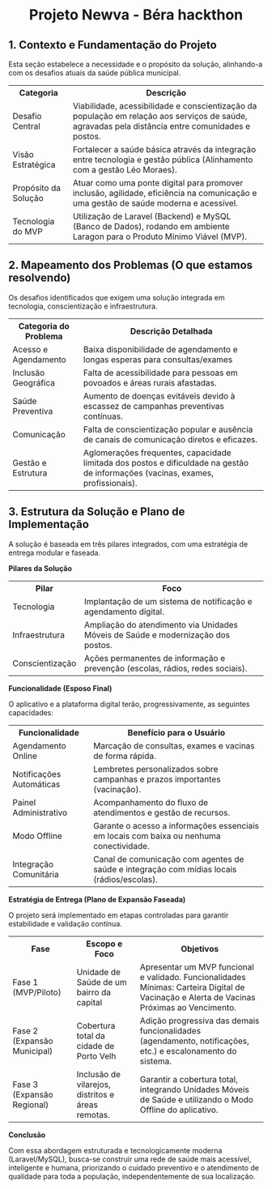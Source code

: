 # <p align="center">Projeto Newva - Béra hackthon</p>

## 1. Contexto e Fundamentação do Projeto
Esta seção estabelece a necessidade e o propósito da solução, alinhando-a com os desafios atuais da saúde pública municipal.
<table width=100%>
    <tr>
        <th>Categoria</th>
        <th>Descrição</th>
    </tr>
    <tr>
        <td>Desafio Central</td>
        <td>Viabilidade, acessibilidade e conscientização da população em relação aos serviços de saúde, agravadas pela distância entre comunidades e postos.</td>
    </tr>
    <tr>
        <td>Visão Estratégica</td>
        <td>Fortalecer a saúde básica através da integração entre tecnologia e gestão pública (Alinhamento com a gestão Léo Moraes).</td>
    </tr>
    <tr>
        <td>Propósito da Solução</td>
        <td>Atuar como uma ponte digital para promover inclusão, agilidade, eficiência na comunicação e uma gestão de saúde moderna e acessível.</td>
    </tr>
    <tr>
        <td>Tecnologia do MVP</td>
        <td>Utilização de Laravel (Backend) e MySQL (Banco de Dados), rodando em ambiente Laragon para o Produto Mínimo Viável (MVP).</td>
    </tr>
</table>

## 2. Mapeamento dos Problemas (O que estamos resolvendo)

Os desafios identificados que exigem uma solução integrada em tecnologia, conscientização e infraestrutura.

<table width=100%>
    <tr>
        <th>Categoria do Problema</th>
        <th>Descrição Detalhada</th>
    </tr>
    <tr>
        <td>Acesso e Agendamento</td>
        <td>Baixa disponibilidade de agendamento e longas esperas para consultas/exames</td>
    </tr>
    <tr>
        <td>Inclusão Geográfica</td>
        <td>Falta de acessibilidade para pessoas em povoados e áreas rurais afastadas.</td>
    </tr>
    <tr>
        <td>Saúde Preventiva</td>
        <td>Aumento de doenças evitáveis devido à escassez de campanhas preventivas contínuas.</td>
    </tr>
    <tr>
        <td>Comunicação</td>
        <td>Falta de conscientização popular e ausência de canais de comunicação diretos e eficazes.</td>
    </tr>
        <tr>
        <td>Gestão e Estrutura</td>
        <td>Aglomerações frequentes, capacidade limitada dos postos e dificuldade na gestão de informações (vacinas, exames, profissionais).</td>
    </tr>
</table>

## 3. Estrutura da Solução e Plano de Implementação

A solução é baseada em três pilares integrados, com uma estratégia de entrega modular e faseada.

**Pilares da Solução**
<table width=100%>
    <tr>
        <th>Pilar</th>
        <th>Foco</th>
    </tr>
    <tr>
        <td>Tecnologia</td>
        <td>Implantação de um sistema de notificação e agendamento digital.</td>
    </tr>
    <tr>
        <td>Infraestrutura</td>
        <td>Ampliação do atendimento via Unidades Móveis de Saúde e modernização dos postos.</td>
    </tr>
    <tr>
        <td>Conscientização</td>
        <td>Ações permanentes de informação e prevenção (escolas, rádios, redes sociais).</td>
    </tr>
</table>

**Funcionalidade (Esposo Final)**

O aplicativo e a plataforma digital terão, progressivamente, as seguintes capacidades:

<table width=100%>
    <tr>
        <th>Funcionalidade</th>
        <th>Benefício para o Usuário</th>
    </tr>
    <tr>
        <td>Agendamento Online</td>
        <td>Marcação de consultas, exames e vacinas de forma rápida.</td>
    </tr>
    <tr>
        <td>Notificações Automáticas</td>
        <td>Lembretes personalizados sobre campanhas e prazos importantes (vacinação).</td>
    </tr>
    <tr>
        <td>Painel Administrativo</td>
        <td>Acompanhamento do fluxo de atendimentos e gestão de recursos.</td>
    </tr>
    <tr>
        <td>Modo Offline</td>
        <td>Garante o acesso a informações essenciais em locais com baixa ou nenhuma conectividade.</td>
    </tr>
    <tr>
        <td>Integração Comunitária</td>
        <td>Canal de comunicação com agentes de saúde e integração com mídias locais (rádios/escolas).</td>
    </tr>
</table>

**Estratégia de Entrega (Plano de Expansão Faseada)**

O projeto será implementado em etapas controladas para garantir estabilidade e validação contínua.

<table width=100%>
    <tr>
        <th>Fase</th>
        <th>Escopo e Foco</th>
        <th>Objetivos</th>
    </tr>
    <tr>
        <td>Fase 1 (MVP/Piloto)</td>
        <td>Unidade de Saúde de um bairro da capital</td>
        <td>Apresentar um MVP funcional e validado. Funcionalidades Mínimas: Carteira Digital de Vacinação e Alerta de Vacinas Próximas ao Vencimento.</td>
    </tr>
    <tr>
        <td>Fase 2 (Expansão Municipal)</td>
        <td>Cobertura total da cidade de Porto Velh</td>
        <td>Adição progressiva das demais funcionalidades (agendamento, notificações, etc.) e escalonamento do sistema.</td>
    </tr>
    <tr>
        <td>Fase 3 (Expansão Regional)</td>
        <td>Inclusão de vilarejos, distritos e áreas remotas.</td>
        <td>Garantir a cobertura total, integrando Unidades Móveis de Saúde e utilizando o Modo Offline do aplicativo.</td>
    </tr>
</table>

**Conclusão**

Com essa abordagem estruturada e tecnologicamente moderna (Laravel/MySQL), busca-se construir uma rede de saúde mais acessível, inteligente e humana, priorizando o cuidado preventivo e o atendimento de qualidade para toda a população, independentemente de sua localização.
